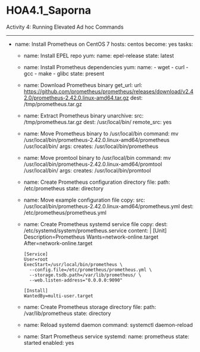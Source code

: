 # HOA4.1_Saporna
Activity 4: Running Elevated Ad hoc Commands

---
- name: Install Prometheus on CentOS 7
  hosts: centos
  become: yes
  tasks:

    - name: Install EPEL repo
      yum:
        name: epel-release
        state: latest

    - name: Install Prometheus dependencies
      yum:
        name:
          - wget
          - curl
          - gcc
          - make
          - glibc
        state: present

    - name: Download Prometheus binary
      get_url:
        url: https://github.com/prometheus/prometheus/releases/download/v2.42.0/prometheus-2.42.0.linux-amd64.tar.gz
        dest: /tmp/prometheus.tar.gz

    - name: Extract Prometheus binary
      unarchive:
        src: /tmp/prometheus.tar.gz
        dest: /usr/local/bin/
        remote_src: yes

    - name: Move Prometheus binary to /usr/local/bin
      command: mv /usr/local/bin/prometheus-2.42.0.linux-amd64/prometheus /usr/local/bin/
      args:
        creates: /usr/local/bin/prometheus

    - name: Move promtool binary to /usr/local/bin
      command: mv /usr/local/bin/prometheus-2.42.0.linux-amd64/promtool /usr/local/bin/
      args:
        creates: /usr/local/bin/promtool

    - name: Create Prometheus configuration directory
      file:
        path: /etc/prometheus
        state: directory

    - name: Move example configuration file
      copy:
        src: /usr/local/bin/prometheus-2.42.0.linux-amd64/prometheus.yml
        dest: /etc/prometheus/prometheus.yml

    - name: Create Prometheus systemd service file
      copy:
        dest: /etc/systemd/system/prometheus.service
        content: |
          [Unit]
          Description=Prometheus
          Wants=network-online.target
          After=network-online.target

          [Service]
          User=root
          ExecStart=/usr/local/bin/prometheus \
            --config.file=/etc/prometheus/prometheus.yml \
            --storage.tsdb.path=/var/lib/prometheus/ \
            --web.listen-address="0.0.0.0:9090"

          [Install]
          WantedBy=multi-user.target

    - name: Create Prometheus storage directory
      file:
        path: /var/lib/prometheus
        state: directory

    - name: Reload systemd daemon
      command: systemctl daemon-reload

    - name: Start Prometheus service
      systemd:
        name: prometheus
        state: started
        enabled: yes


